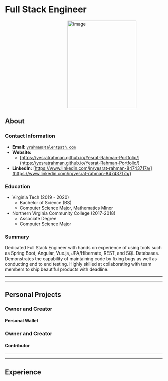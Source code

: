 <link rel="stylesheet" type="text/css" media="all" href="./style.css" />


# Full Stack Engineer

<img src="https://user-images.githubusercontent.com/49998106/113920516-e06aca80-97b2-11eb-9250-dee377baf2b3.png" alt="image" style="max-width: 100%; width: 220px; height: 280px; margin-left: 200px;">

## About

### Contact Information
* **Email**: <a href="mailto:yrahman@talentpath.com">`yrahman@talentpath.com`</a>
* **Website:**
    * [https://yesratrahman.github.io/Yesrat-Rahman-Portfolio/](https://yesratrahman.github.io/Yesrat-Rahman-Portfolio/)
* **LinkedIn:** [https://www.linkedin.com/in/yesrat-rahman-84743717a/](https://www.linkedin.com/in/yesrat-rahman-84743717a/)

### Education
* Virginia Tech (2019 - 2020)
   * Bachelor of Science (BS)
   * Computer Science Major, Mathematics Minor
* Northern Virginia Community College (2017-2018) 
   * Associate Degree 
   * Computer Science Major

### Summary
Dedicated Full Stack Engineer with hands on experience of using tools such as Spring Boot, Angular, Vue.js, JPA/Hibernate, REST, and SQL Databases. Demonstrates the capability of maintaining code by fixing bugs as well as conducting end to end testing. Highly skilled at collaborating with team members to ship beautiful products with deadline.

<hr><hr>

## Personal Projects
### Owner and Creator
#### Personal Wallet

### Owner and Creator
#### Contributor


<hr><hr>

## Experience 
